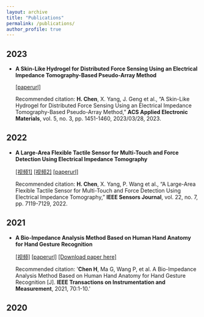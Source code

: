```yaml
---
layout: archive
title: "Publications"
permalink: /publications/
author_profile: true
---
```


## 2023
* **A Skin-Like Hydrogel for Distributed Force Sensing Using an Electrical Impedance Tomography-Based Pseudo-Array Method**
  
  [^_^]:**Chen Haofeng**, Yang Xuanxuan, Geng Jialu, Ma Gang, Wang Xiaojie*.

  [^_^]: <img src="https://github.com/Irobot-chf/hfchen.github.io/assets/52485558/101838ee-85ae-4723-8aad-0b3c0d34228a" title="NAME" height="50%" width="50%">
  
  
  
  [^_^]:[[视频1]](https://www.bilibili.com/video/BV1yh4y1a7H9/?vd_source=a962aee96d3df4e413ad86fa13aea283)
  [^_^]:[[视频2]](https://www.bilibili.com/video/BV1Lj411C73C/?spm_id_from=333.999.0.0&vd_source=a962aee96d3df4e413ad86fa13aea283)
  
  [[paperurl]](https://pubs.acs.org/doi/10.1021/acsaelm.2c01394?ref=pdf)
  
  [^_^]:[[Download paper here]](https://irobot-chf.github.io/hfchen.github.io/files/BIAM.pdf)
  
  Recommended citation: **H. Chen**, X. Yang, J. Geng et al., “A Skin-Like Hydrogel for Distributed Force Sensing Using an Electrical Impedance Tomography-Based Pseudo-Array Method,” **ACS Applied Electronic Materials**, vol. 5, no. 3, pp. 1451-1460, 2023/03/28, 2023.
  
  [^_^]: # <img src="https://github.com/Irobot-chf/hfchen.github.io/assets/52485558/23d1f736-6788-4709-b027-d18e3e14b3e9" title="NAME" height="50%" width="50%">

## 2022
* **A Large-Area Flexible Tactile Sensor for Multi-Touch and Force Detection Using Electrical Impedance Tomography**

  [^_^]: <img src="https://github.com/Irobot-chf/hfchen.github.io/assets/52485558/126afff6-972f-49b1-a5fa-b5cd62af995c" title="NAME" height="50%" width="50%">

  [[视频1]](https://www.bilibili.com/video/BV1yh4y1a7H9/?vd_source=a962aee96d3df4e413ad86fa13aea283)
  [[视频2]](https://www.bilibili.com/video/BV1Lj411C73C/?spm_id_from=333.999.0.0&vd_source=a962aee96d3df4e413ad86fa13aea283)
  [[paperurl]]( https://ieeexplore.ieee.org/document/9722834)
  
  [^_^]:[[Download paper here]](https://irobot-chf.github.io/hfchen.github.io/files/BIAM.pdf)
  
  Recommended citation: **H. Chen**, X. Yang, P. Wang et al., “A Large-Area Flexible Tactile Sensor for Multi-Touch and Force Detection Using Electrical Impedance Tomography,” **IEEE Sensors Journal**, vol. 22, no. 7, pp. 7119-7129, 2022.
  
## 2021
* **A Bio-Impedance Analysis Method Based on Human Hand Anatomy for Hand Gesture Recognition**

  
  [^_^]: <img src="https://github.com/Irobot-chf/hfchen.github.io/assets/52485558/9dd64156-2815-45e6-a3e5-d732f2166fc7" title="NAME" height="50%" width="50%">

  [[视频]](https://www.bilibili.com/video/BV1YN411J7hx/?spm_id_from=333.999.0.0&vd_source=a962aee96d3df4e413ad86fa13aea283)
  [[paperurl]](https://ieeexplore.ieee.org/document/9537793)
  [[Download paper here]](https://irobot-chf.github.io/hfchen.github.io/files/BIAM.pdf)

  Recommended citation: '**Chen H**, Ma G, Wang P, et al. A Bio-Impedance Analysis Method Based on Human Hand Anatomy for Hand Gesture Recognition [J]. **IEEE Transactions on Instrumentation and Measurement**, 2021, 70:1-10.'

## 2020
